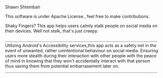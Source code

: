 Shawn Shteinbah

This software is under Apache License., feel free to make contributions. 




Shaky Fingers? This app helps users calmly stalk people on social media on their devices. Well not stalk, that's just creepy. 


............................................................................................................................
Utilizing Android's Accessibility services,this app acts as a safety net in the event of unwanted, rather unintentional behaviour on social media. Ensuring users more stealth during their interaction with other people with the peace of mind in knowing that they won't accidentally interact with that person thus saving them from potential embarrasement later on.
............................................................................................................................


